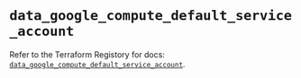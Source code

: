 # `data_google_compute_default_service_account`

Refer to the Terraform Registory for docs: [`data_google_compute_default_service_account`](https://www.terraform.io/docs/providers/google-beta/d/google_compute_default_service_account).
